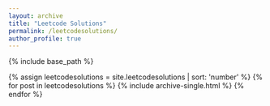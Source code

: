 ```yaml
---
layout: archive
title: "Leetcode Solutions"
permalink: /leetcodesolutions/
author_profile: true
---
```


{% include base_path %}

{% assign leetcodesolutions = site.leetcodesolutions | sort: 'number' %}
{% for post in leetcodesolutions %}
  {% include archive-single.html %}
{% endfor %}